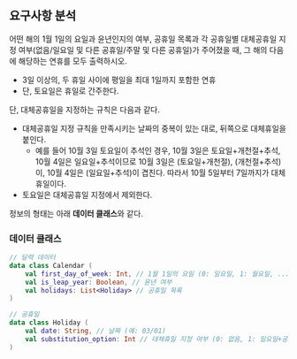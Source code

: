## 요구사항 분석
어떤 해의 1월 1일의 요일과 윤년인지의 여부, 공휴일 목록과 각 공휴일별 대체공휴일 지정 여부(없음/일요일 및 다른 공휴일/주말 및 다른 공휴일)가 주어졌을 때, 그 해의 다음에 해당하는 연휴를 모두 출력하시오.
* 3일 이상의, 두 휴일 사이에 평일을 최대 1일까지 포함한 연휴
* 단, 토요일은 휴일로 간주한다.

단, 대체공휴일을 지정하는 규칙은 다음과 같다.
* 대체공휴일 지정 규칙을 만족시키는 날짜의 중복이 있는 대로, 뒤쪽으로 대체휴일을 붙인다.
  * 예를 들어 10월 3일 토요일이 추석인 경우, 10월 3일은 토요일+개천절+추석, 10월 4일은 일요일+추석이므로 10월 3일은 (토요일+개천절), (개천절+추석)이, 10월 4일은 (일요일+추석)이 겹친다. 따라서 10월 5일부터 7일까지가 대체휴일이다.
* 토요일은 대체공휴일 지정에서 제외한다.

정보의 형태는 아래 **데이터 클래스**와 같다.

### 데이터 클래스
```kotlin
// 달력 데이터
data class Calendar (
    val first_day_of_week: Int, // 1월 1일의 요일 (0: 일요일, 1: 월요일, ..., 6: 토요일)
    val is_leap_year: Boolean, // 윤년 여부
    val holidays: List<Holiday> // 공휴일 목록
)

// 공휴일
data class Holiday (
    val date: String, // 날짜 (예: 03/01)
    val substitution_option: Int // 대체휴일 지정 여부 (0: 없음, 1: 일요일+공휴일, 2: 주말+공휴일)
)
```
